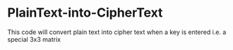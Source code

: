 # PlainText-into-CipherText
This code will convert plain text into cipher text when a key is entered i.e. a special 3x3 matrix
